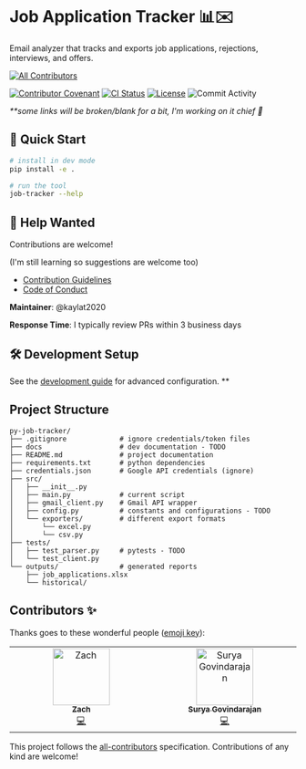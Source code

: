 # Job Application Tracker 📊✉️

Email analyzer that tracks and exports job applications, rejections, interviews, and offers.
<!-- ALL-CONTRIBUTORS-BADGE:START - Do not remove or modify this section -->
[![All Contributors](https://img.shields.io/badge/all_contributors-2-orange.svg)](#contributors-)
<!-- ALL-CONTRIBUTORS-BADGE:END -->
[![Contributor Covenant](https://img.shields.io/badge/Contributor%20Covenant-2.1-4baaaa.svg)](CODE_OF_CONDUCT.md)
[![CI Status](https://github.com/kaylat2020/py-job-tracker/actions/workflows/ci.yml/badge.svg?style=flat-square)](https://github.com/kaylat2020/py-job-tracker/actions)
[![License](https://img.shields.io/github/license/kaylat2020/py-job-tracker)](https://github.com/kaylat2020/py-job-tracker/blob/main/LICENSE)
![Commit Activity](https://img.shields.io/github/commit-activity/w/kaylat2020/py-job-tracker?logo=git)

*\*\*some links will be broken/blank for a bit, I'm working on it chief 🫡*


## 🚀 Quick Start

```bash
# install in dev mode
pip install -e .

# run the tool
job-tracker --help
```

## 🤝 Help Wanted

Contributions are welcome!

(I'm still learning so suggestions are welcome too)

- [Contribution Guidelines](CONTRIBUTING.md)
- [Code of Conduct](CODE_OF_CONDUCT.md)

**Maintainer**: @kaylat2020

**Response Time**: I typically review PRs within 3 business days

## 🛠️ Development Setup

See the [development guide](docs/DEVELOPMENT.md) for advanced configuration. **

## Project Structure

```tree
py-job-tracker/
├── .gitignore             # ignore credentials/token files
├── docs                   # dev documentation - TODO
├── README.md              # project documentation
├── requirements.txt       # python dependencies
├── credentials.json       # Google API credentials (ignore)
├── src/
│   ├── __init__.py
│   ├── main.py            # current script
│   ├── gmail_client.py    # Gmail API wrapper
│   ├── config.py          # constants and configurations - TODO
│   └── exporters/         # different export formats
│       └── excel.py
│       └── csv.py
├── tests/
│   ├── test_parser.py     # pytests - TODO
│   └── test_client.py
└── outputs/               # generated reports
    ├── job_applications.xlsx
    └── historical/
```

## Contributors ✨

Thanks goes to these wonderful people ([emoji key](https://allcontributors.org/docs/en/emoji-key)):

<!-- ALL-CONTRIBUTORS-LIST:START - Do not remove -->
<!-- prettier-ignore-start -->
<!-- markdownlint-disable -->
<table>
  <tbody>
    <tr>
      <td align="center" valign="top" width="14.28%"><a href="https://github.com/Ziggens"><img src="https://avatars.githubusercontent.com/u/73198537?v=4?s=100" width="100px;" alt="Zach"/><br /><sub><b>Zach</b></sub></a><br /><a href="https://github.com/kaylat2020/py-job-tracker/commits?author=Ziggens" title="Code">💻</a></td>
      <td align="center" valign="top" width="14.28%"><a href="https://github.com/Sky313"><img src="https://avatars.githubusercontent.com/u/70432145?v=4?s=100" width="100px;" alt="Surya Govindarajan"/><br /><sub><b>Surya Govindarajan</b></sub></a><br /><a href="https://github.com/kaylat2020/py-job-tracker/commits?author=Sky313" title="Code">💻</a></td>
    </tr>
  </tbody>
</table>

<!-- markdownlint-restore -->
<!-- prettier-ignore-end -->

<!-- ALL-CONTRIBUTORS-LIST:END -->

This project follows the [all-contributors](https://github.com/all-contributors/all-contributors) specification. Contributions of any kind are welcome!

